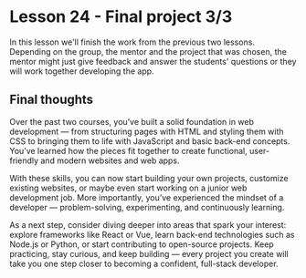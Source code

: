 # Lesson 24 - Final project 3/3

In this lesson we'll finish the work from the previous two lessons. Depending on the group, the mentor and the project that was chosen, the mentor might just give feedback and answer the students' questions or they will work together developing the app.

## Final thoughts

Over the past two courses, you’ve built a solid foundation in web development — from structuring pages with HTML and styling them with CSS to bringing them to life with JavaScript and basic back-end concepts. You’ve learned how the pieces fit together to create functional, user-friendly and modern websites and web apps.

With these skills, you can now start building your own projects, customize existing websites, or maybe even start working on a junior web development job. More importantly, you’ve experienced the mindset of a developer — problem-solving, experimenting, and continuously learning.

As a next step, consider diving deeper into areas that spark your interest: explore frameworks like React or Vue, learn back-end technologies such as Node.js or Python, or start contributing to open-source projects. Keep practicing, stay curious, and keep building — every project you create will take you one step closer to becoming a confident, full-stack developer.
